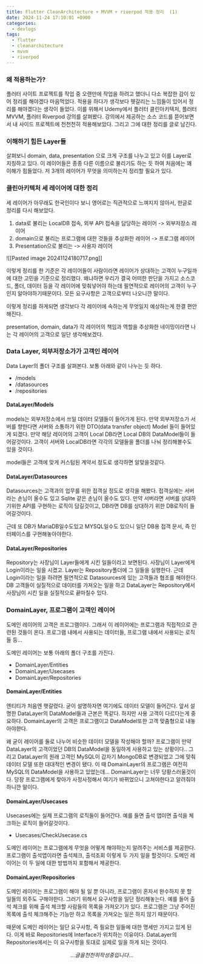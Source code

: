 ```yaml
---
title: Flutter CleanArchitecture + MVVM + riverpod 적용 정리  (1)
date: 2024-11-24 17:10:01 +0900
categories:
  - devlogs
tags:
  - flutter
  - cleanarchitecture
  - mvvm
  - riverpod
---
```

### 왜 적용하는가?

플러터 사이트 프로젝트를 작업 중 오랜만에 작업을 하려고 했더니 다소 복잡한 감이 있어 정리를 해야겠다 마음먹었다. 적용을 하다가 생각보다 헷갈리는 느낌들이 있어서 정리를 해야겠다는 생각이 들었다. 이를 위해서 Udemy에서 플러터 클린아키텍처, 플러터 MVVM, 플러터 Riverpod 강의를 살펴봤다. 강의에서 제공하는 소스 코드를 뜯어보면서 내 사이드 프로젝트에 천천천히 적용해보았다. 그리고 그에 대한 정리를 글로 남긴다.



### 이해하기 힘든 Layer들

살펴보니 domain, data, presentation 으로 크게 구조를 나누고 있고 이를 Layer로 지칭하고 있다. 이 레이어들은 종종 다른 이름으로 불리기도 하는 듯 하여 처음에는 꽤 이해가 힘들었다. 저 3개의 레이어가 무엇을 의미하는지 정리할 필요가 있다.



### 클린아키텍처 세 레이어에 대한 정리

세 레이어가 아무래도 한국인이다 보니 영어로는 직관적으로 느껴지지 않아서, 한글로 정리를 다시 해보았다.
1. data로 불리는 LocalDB 접속, 외부 API 접속을 담당하는 레이어 -> 외부저장소 레이어
2. domain으로 불리는 프로그램에 대한 것들을 추상화한 레이어 -> 프로그램 레이어
3. Presentation으로 불리는 -> 사용자 레이어

![[Pasted image 20241124180717.png]]

이렇게 정리를 한 기준은 각 레이어들이 사람이라면 레이어가 상대하는 고객이 누구일까에 대한 고민을 기준으로 정리했다. 왜냐하면 우리가 결국 어떠한 판단을 가지고 소스코드, 폴더, 데이터 등을 각 레이어에 맞춰넣어야 하는데 필연적으로 레이어의 고객이 누구인지 알아야하기때문이다. 모든 요구사항은 고객으로부터 나오니깐 말이다.

이렇게 정리를 하게되면 생각보다 각 레이어에 속하는게 무엇일지 예상하는게 한결 편안해진다.

presentation, domain, data가 각 레이어의 책임과 역할을 추상화한 네이밍이라면 나는 각 레이어의 고객으로 일단 생각해보겠다.



### Data Layer, 외부저장소가가 고객인 레이어

Data Layer의 폴더 구조를 살펴본다. 보통 아래와 같이 나누는 듯 하다.

- /models
- /datasources
- /repositories
#### DataLayer/Models

models는 외부저장소에서 쓰일 데이터 모델들이 들어가게 된다. 만약 외부저장소가 서버를 향한다면 서버와 소통하기 위한 DTO(data transfer object) Model 들이 들어있게 되겠다. 만약 해당 레이어의 고객이 Local DB라면 Local DB의 DataModel들이 들어갈것이다. 고객이 서버와 LocalDB라면 각각의 모델들을 폴더를 나눠 정리해볼수도 있을 것이다.

model들은 고객에 맞게 커스텀된 계약서 정도로 생각하면 알맞을것같다.

#### DataLayer/Datasources

Datasources는 고객과의 업무를 위한 접객실 정도로 생각을 해봤다. 접객실에는 서버라는 손님이 올수도 있고 Sqlite 같은 손님이 올수도 있다. 만약 서버라면 서버를 상대하기위한 API를 구현하는 로직이 담길것이고, DB라면 DB를 상대하기 위한 DB로직이 들어갈것이다.

근데 또 DB가 MariaDB일수도있고  MYSQL일수도 있으니 일단 DB용 접객 문서, 즉 인터페이스를 구현해놓아야한다.


#### DataLayer/Repositories

Repository는 사장님이 Layer들에게 시킨 일들이라고 보면된다. 사장님이 Layer에게 Login이라는 일을 시켰고. Layer는 Repository폴더에 그 일들을 실행한다. 근데 Login이라는 일을 하려면 필연적으로 Datasources에 있는 고객들과 협조를 해야한다. DB 고객들이 실질적으로 데이터를 가져오는 일을 하고 DataLayer는 Repository에서 사장님이 시킨 일을 실질적으로 끝마칠수 있다.


### DomainLayer, 프로그램이 고객인 레이어

도메인 레이어의 고객은 프로그램이다. 그래서 이 레이어에는 프로그램과 직접적으로 관련된 것들이 온다. 프로그램 내에서 사용되는 데이터들, 프로그램 내에서 사용되는 로직들 등...

도메인 레이어는 보통 아래의 폴더 구조를 가진다.

- DomainLayer/Entities
- DomainLayer/Usecases
- DomainLayer/Repositories

#### DomainLayer/Entities

엔티티가 처음엔 햇갈렸다. 굳이 설명하자면 여기에도 데이터 모델이 들어간다. 앞서 설명한 DataLayer의 DataModel들과 근본은 똑같다. 하지만 사용 고객이 다르다는게 중요하다. DomainLayer의 고객은 프로그램이고 DataModel또한 고객 맞춤형으로 내놓아야햔다.

왜 굳이 레이어를 둘로 나누어 비슷한 데이터 모델을 작성해야 할까? 프로그램이 만약 DataLayer의 고객이었던 DB의 DataModel을 동일하게 사용하고 있는 상황이다.. 그리고 DataLayer의 원래 고객인 MySQL이 갑자기 MongoDB로 변경되었고 그에 맞춰 데이터 모델 또한 대대적인 변경이 됐다. 이 때 DomainLayer의 프로그램은 여전히 MySQL의 DataModel을 사용하고 있었는데... DomainLayer는 너무 당황스러울것이다. 당장 프로그램에게 찾아가 사정사정해서 여기가 바뀌었으니 고쳐야한다고 알려줘야하니깐 말이다. 

#### DomainLayer/Usecases

Usecases에는 실제 프로그램의 로직들이 들어간다. 예를 들면 출석 앱이면 출석을 체크하는 로직이 들어갈것이다. 

- Usecases/CheckUsecase.cs

도메인 레이어는 프로그램에게 무엇을 어떻게 해야하는지 알려주는 서비스를 제공한다. 프로그램이 출석앱이라면 출석체크, 출석조회 이렇게 두 가지 일을 할것이다. 도메인 레이어는 이 두 일에 대한 방법까지 포함해서 제공한다.


#### DomainLayer/Repositories

도메인 레이어는 프로그램이 해야 될 일 뿐 아니라, 프로그램이 혼자서 완수하지 못 할 일들의 외주도 구해야한다. 그러기 위해서 요구사항을 일단 정리해놓는다. 예를 들어 출석 체크를 위해 출석 체크할 사람들의 목록을 가져오기가 있다. 프로그램은 그냥 주어진 목록에 출석 체크해주는 기능만 하고 목록을 가져오는 일은 하지 않기 때문이다.

때문에 도메인 레이어는 일단 요구사항, 즉 필요한 일들에 대한 명세만 가지고 있게 된다. 이게 바로 Repositories에 Interface가 위치하는 이유이다. DataLayer의 Repositories에서는 이 요구사항을 토대로 실제로 일을 하게 되는 것이다.


$$
... 글을 천천히 작성 중입니다 ...
$$

